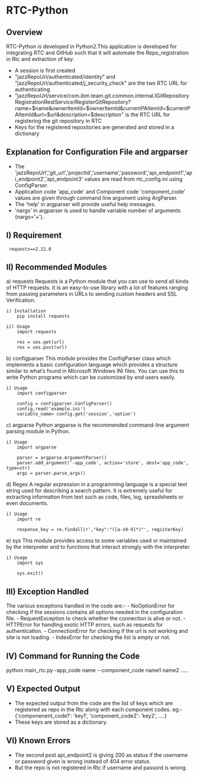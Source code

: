 # RTC-Python
	
 Overview
 ---------
  RTC-Python is developed in Python2.This application is developed for integrating RTC and GitHub such that it will automate the Repo_registration in Rtc and extraction of key.

  - A session is first created 
  - "jazzRepoUrl/authenticated/identity" and "jazzRepoUrl/authenticated/j_security_check" are the two RTC URL for authenticating 
  - "jazzRepoUrl/service/com.ibm.team.git.common.internal.IGitRepositoryRegistrationRestService/RegisterGitRepository?        name=$name&ownerItemId=$ownerItemId&currentPAItemId=$currentPAItemId&url=$url&description=$description" is the RTC URL for registering    the git repository in RTC
  - Keys for the registered repositories are generated and stored in a dictionary

 Explanation for Configuration File and argparser
 -------------------------------------------------
   
 - The 'jazzRepoUrl','git_url','projectId','username','password','api_endpoint1','api_endpoint2','api_endpoint3' values are read from      rtc_config.ini using ConfigParser.
 - Application code 'app_code' and Component code 'component_code' values are given through command line argument using ArgParser.
 - The 'help' in argparser will provide useful help messages.
 - 'nargs' in argparser is used to handle variable number of arguments (nargs='+').
 
 I) Requirement
   -------------
     requests==2.22.0
 
II) Recommended Modules
   ---------------------
  a) requests
       Requests is a Python module that you can use to send all kinds of HTTP requests. It is an easy-to-use library with a lot of features ranging from passing parameters in URLs to sending custom headers and SSL Verification. 
	
    i) Installation
        pip install requests

    ii) Usage
        import requests

        res = ses.get(url)
        res = ses.post(url)		
  
  b) configparser
        This module provides the ConfigParser class which implements a basic configuration language which provides a structure similar to what’s found in Microsoft Windows INI files. You can use this to write Python programs which can be customized by end users easily.
	
    i) Usage
        import configparser

        config = configparser.ConfigParser()
        config.read('example.ini')	
		variable_name= config.get('session','option')
		
  c) argparse
        Python argparse is the recommended command-line argument parsing module in Python.
	
    i) Usage   
        import argparse

        parser = argparse.ArgumentParser()
        parser.add_argument('-app_code', action='store', dest='app_code', type=str)	
        args = parser.parse_args()

  d) Regex 
        A regular expression in a programming language is a special text string used for describing a search pattern. It is extremely useful for extracting information from text such as code, files, log, spreadsheets or even documents.
	
    i) Usage
        import re
  
        response_key = re.findall(r',"key":"([a-z0-9]*)"', registerKey)

  e) sys
        This module provides access to some variables used or maintained by the interpreter and to functions that interact strongly with the interpreter.
	
    i) Usage 
        import sys
 
        sys.exit()
	
III) Exception Handled
-----------------------
  The various exceptions handled in the code are:-
    - NoOptionError for checking if the sessions contains all options needed in the configuration file.
    - RequestException to check whether the connection is alive or not.
    - HTTPError for handling exotic HTTP errors, such as requests for authentication.
    - ConnectionError for checking if the url is not working and site is not loading.
    - IndexError for checking the list is empty or not.

	
IV) Command for Running the Code
------------------------------------
  python main_rtc.py -app_code name --component_code name1 name2 .....
      
 V) Expected Output
---------------------
  - The expected output from the code are the list of keys which are registered as repo in the Rtc along with each component codes.
      eg:- {'componenent_code1': 'key1', 'component_code2': 'key2', ....}
  - These keys are stored as a dictionary.
  
VI) Known Errors
------------------
  - The second post api_endpoint2 is giving 200 as status if the username or password given is wrong instead of 404 error status.
  - But the repo is not registered in Rtc if username and passord is wrong.
  

     
